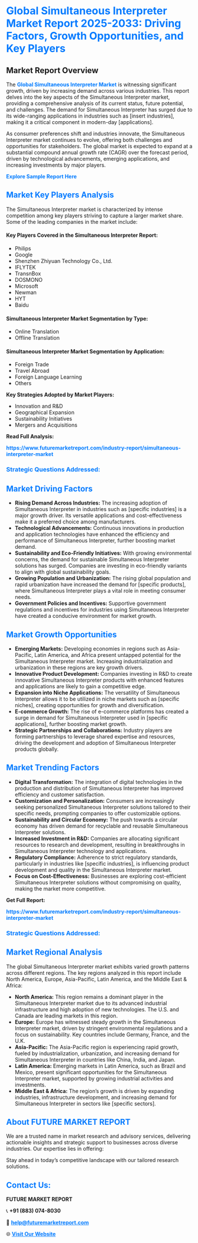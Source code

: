 <h1 style="color: #007BFF;">Global Simultaneous Interpreter Market Report 2025-2033: Driving Factors, Growth Opportunities, and Key Players</h1>

<section id="overview">
<h2>Market Report Overview</h2>
<p>The <a href="https://www.futuremarketreport.com/industry-report/simultaneous-interpreter-market" style="color: #007BFF; text-decoration: none;"><strong>Global Simultaneous Interpreter Market</strong></a> is witnessing significant growth, driven by increasing demand across various industries. This report delves into the key aspects of the Simultaneous Interpreter market, providing a comprehensive analysis of its current status, future potential, and challenges. The demand for Simultaneous Interpreter has surged due to its wide-ranging applications in industries such as [insert industries], making it a critical component in modern-day [applications].</p>
<p>As consumer preferences shift and industries innovate, the Simultaneous Interpreter market continues to evolve, offering both challenges and opportunities for stakeholders. The global market is expected to expand at a substantial compound annual growth rate (CAGR) over the forecast period, driven by technological advancements, emerging applications, and increasing investments by major players.</p>
</section>

<section id="overview">
<p><a href="https://www.futuremarketreport.com/request-sample/reportId=115742" style="color: #007BFF; text-decoration: none;"><strong>Explore Sample Report Here</strong></a></p>
</section>

<section id="key-players">
<h2 style="color: #007BFF;">Market Key Players Analysis</h2>
<p>The Simultaneous Interpreter market is characterized by intense competition among key players striving to capture a larger market share. Some of the leading companies in the market include:</p>
<h4>Key Players Covered in the Simultaneous Interpreter Report:</h4>
<ul><li>Philips</li><li>Google</li><li>Shenzhen Zhiyuan Technology Co., Ltd.</li><li>IFLYTEK</li><li>TransnBox</li><li>DOSMONO</li><li>Microsoft</li><li>Newman</li><li>HYT</li><li>Baidu</li></ul>
<h4>Simultaneous Interpreter Market Segmentation by Type:</h4>
<ul><li>Online Translation</li><li>Offline Translation</li></ul>

<h4>Simultaneous Interpreter Market Segmentation by Application:</h4>
<ul><li>Foreign Trade</li><li>Travel Abroad</li><li>Foreign Language Learning</li><li>Others</li></ul>
<p><strong>Key Strategies Adopted by Market Players:</strong></p>
<ul>
<li>Innovation and R&D</li>
<li>Geographical Expansion</li>
<li>Sustainability Initiatives</li>
<li>Mergers and Acquisitions</li>
</ul>
</section>

<section>
<p><strong>Read Full Analysis: </strong></p><a href="https://www.futuremarketreport.com/industry-report/simultaneous-interpreter-market" style="color: #007BFF; text-decoration: none;"><strong>https://www.futuremarketreport.com/industry-report/simultaneous-interpreter-market</strong></a>
<h3 style="color: #007BFF;">Strategic Questions Addressed:</h3>
</section>

<section id="driving-factors">
<h2 style="color: #007BFF;">Market Driving Factors</h2>
<ul>
<li><strong>Rising Demand Across Industries:</strong> The increasing adoption of Simultaneous Interpreter in industries such as [specific industries] is a major growth driver. Its versatile applications and cost-effectiveness make it a preferred choice among manufacturers.</li>
<li><strong>Technological Advancements:</strong> Continuous innovations in production and application technologies have enhanced the efficiency and performance of Simultaneous Interpreter, further boosting market demand.</li>
<li><strong>Sustainability and Eco-Friendly Initiatives:</strong> With growing environmental concerns, the demand for sustainable Simultaneous Interpreter solutions has surged. Companies are investing in eco-friendly variants to align with global sustainability goals.</li>
<li><strong>Growing Population and Urbanization:</strong> The rising global population and rapid urbanization have increased the demand for [specific products], where Simultaneous Interpreter plays a vital role in meeting consumer needs.</li>
<li><strong>Government Policies and Incentives:</strong> Supportive government regulations and incentives for industries using Simultaneous Interpreter have created a conducive environment for market growth.</li>
</ul>
</section>

<section id="growth-opportunities">
<h2 style="color: #007BFF;">Market Growth Opportunities</h2>
<ul>
<li><strong>Emerging Markets:</strong> Developing economies in regions such as Asia-Pacific, Latin America, and Africa present untapped potential for the Simultaneous Interpreter market. Increasing industrialization and urbanization in these regions are key growth drivers.</li>
<li><strong>Innovative Product Development:</strong> Companies investing in R&D to create innovative Simultaneous Interpreter products with enhanced features and applications are likely to gain a competitive edge.</li>
<li><strong>Expansion into Niche Applications:</strong> The versatility of Simultaneous Interpreter allows it to be utilized in niche markets such as [specific niches], creating opportunities for growth and diversification.</li>
<li><strong>E-commerce Growth:</strong> The rise of e-commerce platforms has created a surge in demand for Simultaneous Interpreter used in [specific applications], further boosting market growth.</li>
<li><strong>Strategic Partnerships and Collaborations:</strong> Industry players are forming partnerships to leverage shared expertise and resources, driving the development and adoption of Simultaneous Interpreter products globally.</li>
</ul>
</section>

<section id="trending-factors">
<h2 style="color: #007BFF;">Market Trending Factors</h2>
<ul>
<li><strong>Digital Transformation:</strong> The integration of digital technologies in the production and distribution of Simultaneous Interpreter has improved efficiency and customer satisfaction.</li>
<li><strong>Customization and Personalization:</strong> Consumers are increasingly seeking personalized Simultaneous Interpreter solutions tailored to their specific needs, prompting companies to offer customizable options.</li>
<li><strong>Sustainability and Circular Economy:</strong> The push towards a circular economy has driven demand for recyclable and reusable Simultaneous Interpreter solutions.</li>
<li><strong>Increased Investment in R&D:</strong> Companies are allocating significant resources to research and development, resulting in breakthroughs in Simultaneous Interpreter technology and applications.</li>
<li><strong>Regulatory Compliance:</strong> Adherence to strict regulatory standards, particularly in industries like [specific industries], is influencing product development and quality in the Simultaneous Interpreter market.</li>
<li><strong>Focus on Cost-Effectiveness:</strong> Businesses are exploring cost-efficient Simultaneous Interpreter solutions without compromising on quality, making the market more competitive.</li>
</ul>
</section>

<section>
<p><strong>Get Full Report: </strong></p><a href="https://www.futuremarketreport.com/industry-report/simultaneous-interpreter-market" style="color: #007BFF; text-decoration: none;"><strong>https://www.futuremarketreport.com/industry-report/simultaneous-interpreter-market</strong></a>
<h3 style="color: #007BFF;">Strategic Questions Addressed:</h3>
</section>


<section id="regional-analysis">
<h2 style="color: #007BFF;">Market Regional Analysis</h2>
<p>The global Simultaneous Interpreter market exhibits varied growth patterns across different regions. The key regions analyzed in this report include North America, Europe, Asia-Pacific, Latin America, and the Middle East & Africa:</p>
<ul>
<li><strong>North America:</strong> This region remains a dominant player in the Simultaneous Interpreter market due to its advanced industrial infrastructure and high adoption of new technologies. The U.S. and Canada are leading markets in this region.</li>
<li><strong>Europe:</strong> Europe has witnessed steady growth in the Simultaneous Interpreter market, driven by stringent environmental regulations and a focus on sustainability. Key countries include Germany, France, and the U.K.</li>
<li><strong>Asia-Pacific:</strong> The Asia-Pacific region is experiencing rapid growth, fueled by industrialization, urbanization, and increasing demand for Simultaneous Interpreter in countries like China, India, and Japan.</li>
<li><strong>Latin America:</strong> Emerging markets in Latin America, such as Brazil and Mexico, present significant opportunities for the Simultaneous Interpreter market, supported by growing industrial activities and investments.</li>
<li><strong>Middle East & Africa:</strong> The region’s growth is driven by expanding industries, infrastructure development, and increasing demand for Simultaneous Interpreter in sectors like [specific sectors].</li>
</ul>
</section>

<footer>
<h2 style="color: #007BFF;">About FUTURE MARKET REPORT</h2>
<p>We are a trusted name in market research and advisory services, delivering actionable insights and strategic support to businesses across diverse industries. Our expertise lies in offering:</p>

<p>Stay ahead in today’s competitive landscape with our tailored research solutions.</p>

<h2 style="color: #007BFF;">Contact Us:</h2>
<p><strong>FUTURE MARKET REPORT</strong></p>
<p>📞 <strong>+91 (883) 074-8030</strong></p>
<p>📧 <strong><a href="mailto:help@futuremarketreport.com" style="color: #007BFF;">help@futuremarketreport.com</a></strong></p>
<p>🌐 <strong><a href="https://www.futuremarketreport.com/" style="color: #007BFF;">Visit Our Website</a></strong></p>
</footer>